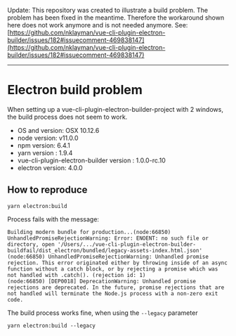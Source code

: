 
Update: This repository was created to illustrate a build problem. The problem has been fixed in the meantime. Therefore the workaround shown here does not work anymore and is not needed anymore. See: [https://github.com/nklayman/vue-cli-plugin-electron-builder/issues/182#issuecomment-469838147](https://github.com/nklayman/vue-cli-plugin-electron-builder/issues/182#issuecomment-469838147)
___

# Electron build problem

When setting up a vue-cli-plugin-electron-builder-project with 2 windows, the build process does not seem to work.

- OS and version: OSX 10.12.6
- node version: v11.0.0
- npm version: 6.4.1
- yarn version : 1.9.4
- vue-cli-plugin-electron-builder version : 1.0.0-rc.10
- electron version: 4.0.0

## How to reproduce

```
yarn electron:build
```

Process fails with the message:

```
Building modern bundle for production...(node:66850) UnhandledPromiseRejectionWarning: Error: ENOENT: no such file or directory, open '/Users/.../vue-cli-plugin-electron-builder-buildfail/dist_electron/bundled/legacy-assets-index.html.json'
(node:66850) UnhandledPromiseRejectionWarning: Unhandled promise rejection. This error originated either by throwing inside of an async function without a catch block, or by rejecting a promise which was not handled with .catch(). (rejection id: 1)
(node:66850) [DEP0018] DeprecationWarning: Unhandled promise rejections are deprecated. In the future, promise rejections that are not handled will terminate the Node.js process with a non-zero exit code.
```

The build process works fine, when using the ```--legacy``` parameter

```
yarn electron:build --legacy
```
